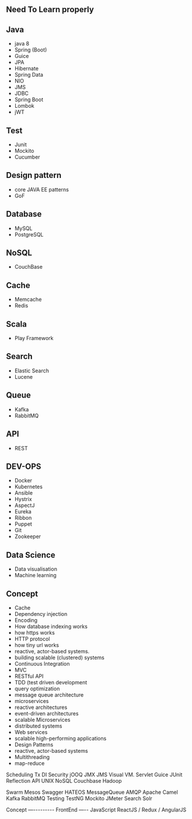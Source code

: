 
Need To Learn properly
-----------------

Java
-----
* java 8
* Spring (Boot)
* Guice
* JPA
* Hibernate
* Spring Data
* NIO
* JMS
* JDBC
* Spring Boot
* Lombok
* jWT

Test
-----
* Junit
* Mockito
* Cucumber

Design pattern
-------------
* core JAVA EE patterns
* GoF

Database
-------
* MySQL
* PostgreSQL

NoSQL
-----
* CouchBase

Cache
------
* Memcache
* Redis

Scala
------
* Play Framework

Search
--------
* Elastic Search
* Lucene

Queue
------
* Kafka
* RabbitMQ

API
---
* REST

DEV-OPS
-------
* Docker
* Kubernetes
* Ansible
* Hystrix
* AspectJ
* Eureka
* Ribbon
* Puppet
* Git
* Zookeeper

Data Science
------------
* Data visualisation
* Machine learning

Concept
-------
* Cache
* Dependency injection
* Encoding
* How database indexing works
* how https works
* HTTP protocol
* how tiny url works
* reactive, actor-based systems.
* building scalable (clustered) systems
* Continuous Integration
* MVC
* RESTful API
* TDD (test driven development
* query optimization
* message queue architecture
* microservices
* reactive architectures
* event-driven architectures
* scalable Microservices
* distributed systems
* Web services
* scalable high-performing applications
* Design Patterns
* reactive, actor-based systems
* Multithreading
* map-reduce

Scheduling
Tx
DI
Security
jOOQ
JMX
JMS
Visual VM.
Servlet
Guice
JUnit
Reflection API
UNIX
NoSQL
Couchbase
Hadoop

Swarm
Mesos
Swagger
HATEOS
MessageQueue
AMQP
Apache Camel
Kafka
RabbitMQ
Testing
TestNG
Mockito
JMeter
Search
Solr


Concept
—---------
FrontEnd
—--
JavaScript
ReactJS / Redux / AngularJS
